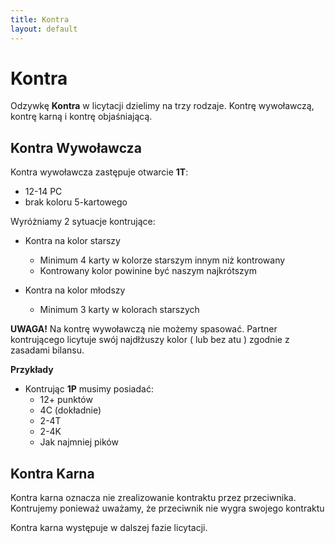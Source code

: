 ```yaml
---
title: Kontra
layout: default
---
```


# Kontra

Odzywkę **Kontra** w licytacji dzielimy na trzy rodzaje. Kontrę wywoławczą, kontrę karną i kontrę objaśniającą.


## Kontra Wywoławcza

Kontra wywoławcza zastępuje otwarcie **1T**: 

* 12-14 PC  
* brak koloru 5-kartowego
 
	
	
Wyróżniamy 2 sytuacje kontrujące:
  * Kontra na kolor starszy
	* Minimum 4 karty w kolorze starszym innym niż kontrowany
	* Kontrowany kolor powinine być naszym najkrótszym
  
  * Kontra na kolor młodszy 
	* Minimum 3 karty w kolorach starszych

**UWAGA!**
Na kontrę wywoławczą nie możemy spasować.
Partner kontrującego licytuje swój najdłżuszy kolor ( lub bez atu ) zgodnie z zasadami bilansu.

**Przykłady**
* Kontrując **1P** musimy posiadać:
  * 12+ punktów
  * 4C (dokładnie)
  * 2-4T
  * 2-4K
  * Jak najmniej pików
  

## Kontra Karna

Kontra karna oznacza nie zrealizowanie kontraktu przez przeciwnika. Kontrujemy ponieważ uważamy, że przeciwnik nie wygra swojego kontraktu

Kontra karna występuje w dalszej fazie licytacji. 
